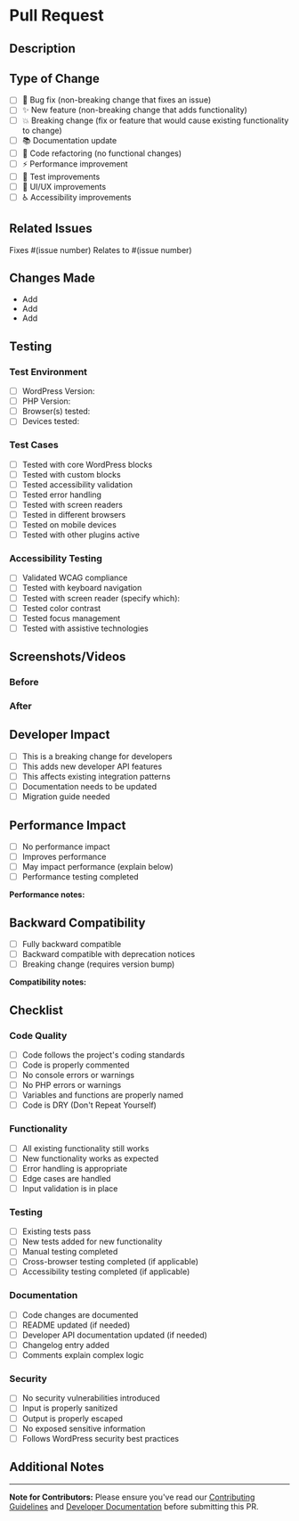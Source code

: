 # Pull Request

## Description

<!-- Provide a brief description of the changes in this PR -->

## Type of Change

<!-- Check the type of change this PR introduces -->

- [ ] 🐛 Bug fix (non-breaking change that fixes an issue)
- [ ] ✨ New feature (non-breaking change that adds functionality)
- [ ] 💥 Breaking change (fix or feature that would cause existing functionality to change)
- [ ] 📚 Documentation update
- [ ] 🔧 Code refactoring (no functional changes)
- [ ] ⚡ Performance improvement
- [ ] 🧪 Test improvements
- [ ] 🎨 UI/UX improvements
- [ ] ♿ Accessibility improvements

## Related Issues

<!-- Link any related issues here -->

Fixes #(issue number)
Relates to #(issue number)

## Changes Made

<!-- Provide a detailed list of changes -->

- Add
- Add
- Add

## Testing

### Test Environment

- [ ] WordPress Version:
- [ ] PHP Version:
- [ ] Browser(s) tested:
- [ ] Devices tested:

### Test Cases

<!-- Describe the testing you performed -->

- [ ] Tested with core WordPress blocks
- [ ] Tested with custom blocks
- [ ] Tested accessibility validation
- [ ] Tested error handling
- [ ] Tested with screen readers
- [ ] Tested in different browsers
- [ ] Tested on mobile devices
- [ ] Tested with other plugins active

### Accessibility Testing

<!-- If this PR affects accessibility features -->

- [ ] Validated WCAG compliance
- [ ] Tested with keyboard navigation
- [ ] Tested with screen reader (specify which):
- [ ] Tested color contrast
- [ ] Tested focus management
- [ ] Tested with assistive technologies

## Screenshots/Videos

<!-- Add screenshots or videos demonstrating the changes -->

### Before

<!-- Screenshots/videos of current behavior -->

### After

<!-- Screenshots/videos of new behavior -->

## Developer Impact

<!-- If this affects the developer API -->

- [ ] This is a breaking change for developers
- [ ] This adds new developer API features
- [ ] This affects existing integration patterns
- [ ] Documentation needs to be updated
- [ ] Migration guide needed

## Performance Impact

<!-- Consider performance implications -->

- [ ] No performance impact
- [ ] Improves performance
- [ ] May impact performance (explain below)
- [ ] Performance testing completed

**Performance notes:**

## Backward Compatibility

- [ ] Fully backward compatible
- [ ] Backward compatible with deprecation notices
- [ ] Breaking change (requires version bump)

**Compatibility notes:**

## Checklist

### Code Quality

- [ ] Code follows the project's coding standards
- [ ] Code is properly commented
- [ ] No console errors or warnings
- [ ] No PHP errors or warnings
- [ ] Variables and functions are properly named
- [ ] Code is DRY (Don't Repeat Yourself)

### Functionality

- [ ] All existing functionality still works
- [ ] New functionality works as expected
- [ ] Error handling is appropriate
- [ ] Edge cases are handled
- [ ] Input validation is in place

### Testing

- [ ] Existing tests pass
- [ ] New tests added for new functionality
- [ ] Manual testing completed
- [ ] Cross-browser testing completed (if applicable)
- [ ] Accessibility testing completed (if applicable)

### Documentation

- [ ] Code changes are documented
- [ ] README updated (if needed)
- [ ] Developer API documentation updated (if needed)
- [ ] Changelog entry added
- [ ] Comments explain complex logic

### Security

- [ ] No security vulnerabilities introduced
- [ ] Input is properly sanitized
- [ ] Output is properly escaped
- [ ] No exposed sensitive information
- [ ] Follows WordPress security best practices

## Additional Notes

<!-- Any additional information that reviewers should know -->

---

**Note for Contributors:** Please ensure you've read our [Contributing Guidelines](CONTRIBUTING.md) and [Developer Documentation](docs/developer-api.md) before submitting this PR.
